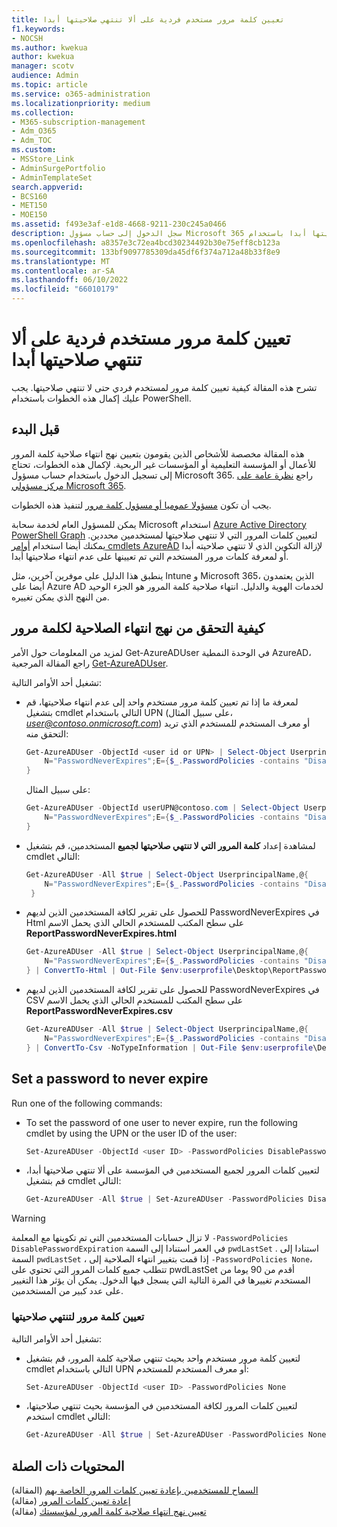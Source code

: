 ```yaml
---
title: تعيين كلمة مرور مستخدم فردية على ألا تنتهي صلاحيتها أبدا
f1.keywords:
- NOCSH
ms.author: kwekua
author: kwekua
manager: scotv
audience: Admin
ms.topic: article
ms.service: o365-administration
ms.localizationpriority: medium
ms.collection:
- M365-subscription-management
- Adm_O365
- Adm_TOC
ms.custom:
- MSStore_Link
- AdminSurgePortfolio
- AdminTemplateSet
search.appverid:
- BCS160
- MET150
- MOE150
ms.assetid: f493e3af-e1d8-4668-9211-230c245a0466
description: سجل الدخول إلى حساب مسؤول Microsoft 365 لتعيين بعض كلمات مرور المستخدم الفردية لكي لا تنتهي صلاحيتها أبدا باستخدام Azure AD PowerShell.
ms.openlocfilehash: a8357e3c72ea4bcd30234492b30e75eff8cb123a
ms.sourcegitcommit: 133bf9097785309da45df6f374a712a48b33f8e9
ms.translationtype: MT
ms.contentlocale: ar-SA
ms.lasthandoff: 06/10/2022
ms.locfileid: "66010179"
---
```

# <a name="set-an-individual-users-password-to-never-expire"></a>تعيين كلمة مرور مستخدم فردية على ألا تنتهي صلاحيتها أبدا

تشرح هذه المقالة كيفية تعيين كلمة مرور لمستخدم فردي حتى لا تنتهي صلاحيتها. يجب عليك إكمال هذه الخطوات باستخدام PowerShell.

## <a name="before-you-begin"></a>قبل البدء

هذه المقالة مخصصة للأشخاص الذين يقومون بتعيين نهج انتهاء صلاحية كلمة المرور للأعمال أو المؤسسة التعليمية أو المؤسسات غير الربحية. لإكمال هذه الخطوات، تحتاج إلى تسجيل الدخول باستخدام حساب مسؤول Microsoft 365. راجع [نظرة عامة على مركز مسؤولي Microsoft 365](/microsoft-365/admin/admin-overview/admin-center-overview).

يجب أن تكون [مسؤولا عموميا أو مسؤول كلمة مرور](about-admin-roles.md) لتنفيذ هذه الخطوات.

يمكن للمسؤول العام لخدمة سحابة Microsoft استخدام [Azure Active Directory PowerShell Graph](/powershell/azure/active-directory/install-adv2) لتعيين كلمات المرور التي لا تنتهي صلاحيتها لمستخدمين محددين. يمكنك أيضا استخدام [أوامر cmdlets AzureAD](/powershell/module/Azuread) لإزالة التكوين الذي لا تنتهي صلاحيته أبدا أو لمعرفة كلمات مرور المستخدم التي تم تعيينها على عدم انتهاء صلاحيتها أبدا.

ينطبق هذا الدليل على موفرين آخرين، مثل Intune و Microsoft 365، الذين يعتمدون أيضا على Azure AD لخدمات الهوية والدليل. انتهاء صلاحية كلمة المرور هو الجزء الوحيد من النهج الذي يمكن تغييره.

## <a name="how-to-check-the-expiration-policy-for-a-password"></a>كيفية التحقق من نهج انتهاء الصلاحية لكلمة مرور

لمزيد من المعلومات حول الأمر Get-AzureADUser في الوحدة النمطية AzureAD، راجع المقالة المرجعية [Get-AzureADUser](/powershell/module/Azuread/Get-AzureADUser).

تشغيل أحد الأوامر التالية:

- لمعرفة ما إذا تم تعيين كلمة مرور مستخدم واحد إلى عدم انتهاء صلاحيتها، قم بتشغيل cmdlet التالي باستخدام UPN (على سبيل المثال، *user@contoso.onmicrosoft.com*) أو معرف المستخدم للمستخدم الذي تريد التحقق منه:

    ```powershell
    Get-AzureADUser -ObjectId <user id or UPN> | Select-Object UserprincipalName,@{
        N="PasswordNeverExpires";E={$_.PasswordPolicies -contains "DisablePasswordExpiration"}
    }
    ```

    على سبيل المثال:

    ```powershell
    Get-AzureADUser -ObjectId userUPN@contoso.com | Select-Object UserprincipalName,@{
        N="PasswordNeverExpires";E={$_.PasswordPolicies -contains "DisablePasswordExpiration"}
    }
    ```

- لمشاهدة إعداد **كلمة المرور التي لا تنتهي صلاحيتها لجميع** المستخدمين، قم بتشغيل cmdlet التالي:

    ```powershell
    Get-AzureADUser -All $true | Select-Object UserprincipalName,@{
        N="PasswordNeverExpires";E={$_.PasswordPolicies -contains "DisablePasswordExpiration"}
     }
    ```

- للحصول على تقرير لكافة المستخدمين الذين لديهم PasswordNeverExpires في Html على سطح المكتب للمستخدم الحالي الذي يحمل الاسم  **ReportPasswordNeverExpires.html**

    ```powershell
    Get-AzureADUser -All $true | Select-Object UserprincipalName,@{
        N="PasswordNeverExpires";E={$_.PasswordPolicies -contains "DisablePasswordExpiration"}
    } | ConvertTo-Html | Out-File $env:userprofile\Desktop\ReportPasswordNeverExpires.html
    ```

- للحصول على تقرير لكافة المستخدمين الذين لديهم PasswordNeverExpires في CSV على سطح المكتب للمستخدم الحالي الذي يحمل الاسم **ReportPasswordNeverExpires.csv**

    ```powershell
    Get-AzureADUser -All $true | Select-Object UserprincipalName,@{
        N="PasswordNeverExpires";E={$_.PasswordPolicies -contains "DisablePasswordExpiration"}
    } | ConvertTo-Csv -NoTypeInformation | Out-File $env:userprofile\Desktop\ReportPasswordNeverExpires.csv

## Set a password to never expire

Run one of the following commands:

- To set the password of one user to never expire, run the following cmdlet by using the UPN or the user ID of the user:

    ```powershell
    Set-AzureADUser -ObjectId <user ID> -PasswordPolicies DisablePasswordExpiration
    ```

- لتعيين كلمات المرور لجميع المستخدمين في المؤسسة على ألا تنتهي صلاحيتها أبدا، قم بتشغيل cmdlet التالي:

    ```powershell
    Get-AzureADUser -All $true | Set-AzureADUser -PasswordPolicies DisablePasswordExpiration
    ```

> [!WARNING]
> لا تزال حسابات المستخدمين التي تم تكوينها مع المعلمة `-PasswordPolicies DisablePasswordExpiration` في العمر استنادا إلى السمة `pwdLastSet` . استنادا إلى السمة `pwdLastSet` ، إذا قمت بتغيير انتهاء الصلاحية إلى `-PasswordPolicies None`، تتطلب جميع كلمات المرور التي تحتوي على pwdLastSet أقدم من 90 يوما من المستخدم تغييرها في المرة التالية التي يسجل فيها الدخول. يمكن أن يؤثر هذا التغيير على عدد كبير من المستخدمين.

### <a name="set-a-password-to-expire"></a>تعيين كلمة مرور لتنتهي صلاحيتها

تشغيل أحد الأوامر التالية:

- لتعيين كلمة مرور مستخدم واحد بحيث تنتهي صلاحية كلمة المرور، قم بتشغيل cmdlet التالي باستخدام UPN أو معرف المستخدم للمستخدم:

    ```powershell
    Set-AzureADUser -ObjectId <user ID> -PasswordPolicies None
    ```

- لتعيين كلمات المرور لكافة المستخدمين في المؤسسة بحيث تنتهي صلاحيتها، استخدم cmdlet التالي:

    ```powershell
    Get-AzureADUser -All $true | Set-AzureADUser -PasswordPolicies None
    ```

## <a name="related-content"></a>المحتويات ذات الصلة

[السماح للمستخدمين بإعادة تعيين كلمات المرور الخاصة بهم](../add-users/let-users-reset-passwords.md) (المقالة)\
[إعادة تعيين كلمات المرور](../add-users/reset-passwords.md) (مقالة)\
[تعيين نهج انتهاء صلاحية كلمة المرور لمؤسستك](../manage/set-password-expiration-policy.md) (مقالة)
